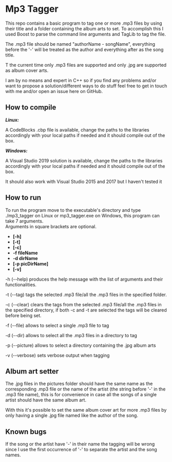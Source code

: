 Mp3 Tagger
===================================================
  
This repo contains a basic program to tag one or more .mp3 files by using their title and a folder containing the album arts to set. To accomplish this I used Boost to parse the command line arguments and TagLib to tag the file.   

The .mp3 file should be named "authorName - songName", everything before the '-' will be treated as the author and everything after as the song title.

T the current time only .mp3 files are supported and only .jpg are supported as album cover arts.

I am by no means and expert in C++ so if you find any problems and/or want to propose a solution/different ways to do stuff feel free to get in touch with me and/or open an issue here on GitHub.

How to compile
----
***Linux:***

A CodeBlocks .cbp file is available, change the paths to the libraries accordingly with your local paths if needed and it should compile out of the box.

***Windows:***

A Visual Studio 2019 solution is available, change the paths to the libraries accordingly with your local paths if needed and it should compile out of the box.

It should also work with Visual Studio 2015 and 2017 but I haven't tested it
 
 How to run
----
To run the program move to the executable's directory and type ./mp3_tagger on Linux or mp3_tagger.exe on Windows, this program can take 7 arguments.  
Arguments in square brackets are optional.


- **[-h]**
- **[-t]**
- **[-c]**  
- **-f fileName**
- **-d dirName**
- **[-p picDirName]**
- **[-v]**
  
-h (--help) produces the help message with the list of arguments and their functionalities.  

-t (--tag) tags the selected .mp3 file/all the .mp3 files in the specified folder.  

-c (--clear) clears the tags from the selected .mp3 file/all the .mp3 files in the specified directory, if both -c and -t are selected the tags will be cleared before being set.

-f (--file) allows to select a single .mp3 file to tag

-d (--dir) allows to select all the .mp3 files in a directory to tag

-p (--picture) allows to select a directory containing the .jpg album arts

-v (--verbose) sets verbose output when tagging 

Album art setter
----
The .jpg files in the pictures folder should have the same name as the corresponding .mp3 file or the name of the artist (the string before '-' in the .mp3 file name), this is for convenience in case all the songs of a single artist should have the same album art.  

With this it's possible to set the same album cover art for more .mp3 files by only having a single .jpg file named like the author of the song.


Known bugs
----
If the song or the artist have '-' in their name the tagging will be wrong since I use the first occurrence of '-' to separate the artist and the song names.
